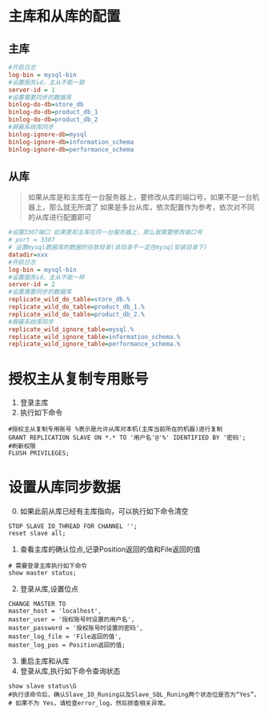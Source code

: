 # 主库和从库的配置

## 主库
~~~ini
#开启日志
log-bin = mysql-bin
#设置服务id，主从不能一致
server-id = 1
#设置需要同步的数据库
binlog-do-db=store_db
binlog-do-db=product_db_1
binlog-do-db=product_db_2
#屏蔽系统库同步
binlog-ignore-db=mysql
binlog-ignore-db=information_schema
binlog-ignore-db=performance_schema
~~~

## 从库
> 如果从库是和主库在一台服务器上，要修改从库的端口号，如果不是一台机器上，那么就无所谓了
> 如果是多台从库，依次配置作为参考，依次对不同的从库进行配置即可

~~~ini
#设置3307端口 如果是和主库在同一台服务器上，那么就需要修改端口号
# port = 3307
# 设置mysql数据库的数据的存放目录(该目录不一定在mysql安装目录下)
datadir=xxx
#开启日志
log-bin = mysql-bin
#设置服务id，主从不能一样
server-id = 2
#设置需要同步的数据库
replicate_wild_do_table=store_db.%
replicate_wild_do_table=product_db_1.%
replicate_wild_do_table=product_db_2.%
#屏蔽系统库同步
replicate_wild_ignore_table=mysql.%
replicate_wild_ignore_table=information_schema.%
replicate_wild_ignore_table=performance_schema.%
~~~

# 授权主从复制专用账号
1. 登录主库
2. 执行如下命令
~~~shell script
#授权主从复制专用账号 %表示是允许从库对本机(主库当前所在的机器)进行复制
GRANT REPLICATION SLAVE ON *.* TO '用户名'@'%' IDENTIFIED BY '密码';
#刷新权限
FLUSH PRIVILEGES;
~~~

# 设置从库同步数据
0. 如果此前从库已经有主库指向，可以执行如下命令清空
~~~shell script
STOP SLAVE IO_THREAD FOR CHANNEL '';
reset slave all;
~~~
1. 查看主库的确认位点,记录Position返回的值和File返回的值
~~~shell script
# 需要登录主库执行如下命令
show master status;
~~~
2. 登录从库,设置位点
~~~shell script
CHANGE MASTER TO
master_host = 'localhost',
master_user = '授权账号时设置的用户名',
master_password = '授权账号时设置的密码',
master_log_file = 'File返回的值',
master_log_pos = Position返回的值;
~~~
3. 重启主库和从库
4. 登录从库,执行如下命令查询状态
~~~shell script
show slave status\G
#执行该命令后，确认Slave_IO_Runing以及Slave_SQL_Runing两个状态位是否为“Yes”，
# 如果不为 Yes，请检查error_log，然后排查相关异常。
~~~